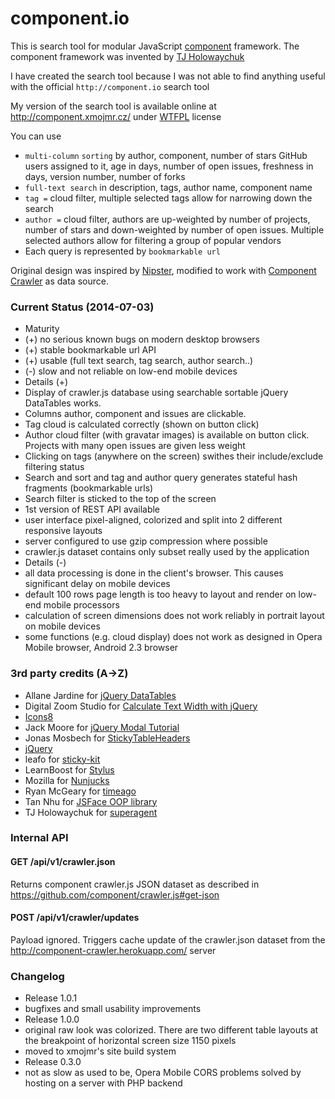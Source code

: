 ﻿component.io
============

This is search tool for modular JavaScript [component](https://github.com/component/guide) framework. The component framework was invented by [TJ Holowaychuk](https://github.com/visionmedia)

I have created the search tool because I was not able to find anything useful with the official ```http://component.io``` search tool

My version of the search tool is available online at <http://component.xmojmr.cz/> under [WTFPL](http://en.wikipedia.org/wiki/WTFPL) license

You can use

- ```multi-column``` ```sorting``` by author, component, number of stars GitHub users assigned to it, age in days, number of open issues, freshness in days, version number, number of forks
- ```full-text search``` in description, tags, author name, component name
- ```tag =``` cloud filter, multiple selected tags allow for narrowing down the search
- ```author =``` cloud filter, authors are up-weighted by number of projects, number of stars and down-weighted by number of open issues. Multiple selected authors allow for filtering a group of popular vendors
- Each query is represented by ```bookmarkable url```

Original design was inspired by [Nipster](https://github.com/eirikb/nipster), modified to work with [Component Crawler](https://github.com/component/crawler.js) as data source.

### Current Status (2014-07-03)
- Maturity
 - (+) no serious known bugs on modern desktop browsers
 - (+) stable bookmarkable url API
 - (+) usable (full text search, tag search, author search..)
 - (-) slow and not reliable on low-end mobile devices
- Details (+)
 - Display of crawler.js database using searchable sortable jQuery DataTables works.
 - Columns author, component and issues are clickable.
 - Tag cloud is calculated correctly (shown on button click)
 - Author cloud filter (with gravatar images) is available on button click. Projects with many open issues are given less weight
 - Clicking on tags (anywhere on the screen) swithes their include/exclude filtering status
 - Search and sort and tag and author query generates stateful hash fragments (bookmarkable urls)
 - Search filter is sticked to the top of the screen
 - 1st version of REST API available
 - user interface pixel-aligned, colorized and split into 2 different responsive layouts
 - server configured to use gzip compression where possible
 - crawler.js dataset contains only subset really used by the application
- Details (-)
 - all data processing is done in the client's browser. This causes significant delay on mobile devices
 - default 100 rows page length is too heavy to layout and render on low-end mobile processors
 - calculation of screen dimensions does not work reliably in portrait layout on mobile devices
 - some functions (e.g. cloud display) does not work as designed in Opera Mobile browser, Android 2.3 browser
 
### 3rd party credits (A→Z)
- Allane Jardine for [jQuery DataTables](http://www.datatables.net/)
- Digital Zoom Studio for [Calculate Text Width with jQuery](http://digitalzoomstudio.net/2013/06/19/calculate-text-width-with-jquery/)
- [Icons8](http://icons8.com/)
- Jack Moore for [jQuery Modal Tutorial](http://www.jacklmoore.com/notes/jquery-modal-tutorial/)
- Jonas Mosbech for [StickyTableHeaders](https://github.com/jmosbech/StickyTableHeaders)
- [jQuery](http://jquery.com/)
- leafo for [sticky-kit](https://github.com/leafo/sticky-kit)
- LearnBoost for [Stylus](https://github.com/LearnBoost/stylus)
- Mozilla for [Nunjucks](https://github.com/mozilla/nunjucks)
- Ryan McGeary for [timeago](http://timeago.yarp.com/)
- Tan Nhu for [JSFace OOP library](https://github.com/tnhu/jsface)
- TJ Holowaychuk for [superagent](https://github.com/visionmedia/superagent)

### Internal API
#### GET /api/v1/crawler.json

Returns component crawler.js JSON dataset as described in <https://github.com/component/crawler.js#get-json>

#### POST /api/v1/crawler/updates

Payload ignored. Triggers cache update of the crawler.json dataset from the <http://component-crawler.herokuapp.com/> server

### Changelog
- Release 1.0.1
 - bugfixes and small usability improvements 
- Release 1.0.0
 - original raw look was colorized. There are two different table layouts at the breakpoint of horizontal screen size 1150 pixels
 - moved to xmojmr's site build system
- Release 0.3.0
 - not as slow as used to be, Opera Mobile CORS problems solved by hosting on a server with PHP backend
